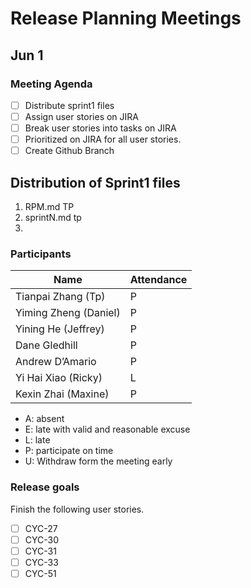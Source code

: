 # Release Planning Meetings

## Jun 1

### Meeting Agenda

- [ ] Distribute sprint1 files
- [ ] Assign user stories on JIRA
- [ ] Break user stories into tasks on JIRA
- [ ] Prioritized on JIRA for all user stories.
- [ ] Create Github Branch

## Distribution of Sprint1 files

1. RPM.md TP
2. sprintN.md tp
3. 

### Participants

| Name                  | Attendance |
| --------------------- | ---------- |
| Tianpai Zhang (Tp)    | P          |
| Yiming Zheng (Daniel) | P          |
| Yining He (Jeffrey)   | P          |
| Dane Gledhill         | P          |
| Andrew D’Amario       | P          |
| Yi Hai Xiao (Ricky)   | L          |
| Kexin Zhai (Maxine)   | P          |

- A: absent
- E: late with valid and reasonable excuse
- L: late
- P: participate on time
- U: Withdraw form the meeting early


### Release goals

Finish the following user stories.

- [ ] CYC-27
- [ ] CYC-30
- [ ] CYC-31
- [ ] CYC-33
- [ ] CYC-51
